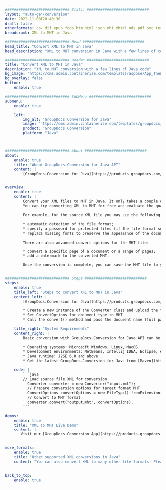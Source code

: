 ```yaml
---
############################# Static ############################
layout: "auto-gen-conversion"
date: 2022-11-08T20:40:30
draft: false
otherformats: csv dif epub fods htm html json mht mhtml ods pdf sxc tex tsv xlam xls xlsb xlsm xlsx xlt xltm xltx xml xps
breadcrumb: XML to MHT in Java

############################# Head ############################
head_title: "Convert XML to MHT in Java"
head_description: "XML to MHT conversion in Java with a few lines of code. Convert over 160 file formats using the GroupDocs document conversion API for Java"

############################# Header ############################
title: "Convert XML to MHT in Java"
description: "XML to MHT conversion with a few lines of Java code"
bg_image: "https://cms.admin.containerize.com/templates/aspose/App_Themes/V3/images/bg/header1.png"
bg_overlay: false
button:
    enable: true

############################# SubMenu ############################
submenu:
    enable: true

    left:
        img_alt: "GroupDocs.Conversion for Java"
        image: "https://cms.admin.containerize.com/templates/groupdocs/images/product-logos/90x90-noborder/groupdocs-conversion-java.png"
        product: "GroupDocs.Conversion"
        platform: "Java"



############################# About ############################
about:
    enable: true
    title: "About GroupDocs.Conversion for Java API"
    content: |
        [GroupDocs.Conversion for Java](https://products.groupdocs.com/conversion/java/) is an advanced file format conversion API for converting between popular image and document formats such as Microsoft Office, OpenDocument, PDF, HTML, email, CAD. and much more with just a few lines of code. The native API automatically detects the formats of the original documents and offers many options for customizing the converted documents. Along with the function of extracting information from a document, it also supports caching of the conversion results to the local disk by default. However, any type of cache storage can be supported by implementing the appropriate interfaces - Amazon S3, Dropbox, Google Drive, Windows Azure, Reddis, or any others.
    

overview:
    enable: true
    content: |
        Convert your XML files to MHT in Java. It only takes a couple of lines of Java code on any platform of your choice, such as Windows, Linux, macOS.
        You can try converting XML to MHT for free and evaluate the quality of the conversion results. Along with simple file conversion scripts, you can try more sophisticated options for loading the XML source file and storing the MHT output. 
        
        For example, for the source XML file you may use the following load options:

        * automatic detection of the file format;
        * specify a password for protected files (if the file format supports it);
        * replace missing fonts to preserve the appearance of the document.
        
        There are also advanced convert options for the MHT file:

        * convert a specific page of a document or a range of pages;
        * add a watermark to the converted MHT.

        Once the conversion is complete, you can save the MHT file to your local file path or to any third party storage such as FTP, Amazon S3, Google Drive, Dropbox etc. Please note - to convert XML to MHT, you do not need to install any additional software, such as MS Office, Open Office, Adobe Acrobat Reader etc.


############################# Steps ############################
steps:
    enable: true
    title_left: "Steps to convert XML to MHT in Java"
    content_left: |
        [GroupDocs.Conversion for Java](https://products.groupdocs.com/conversion/java/) allows developers to easily convert XML file to MHT with a few lines of code.
        
        * Create a new instance of the Converter class and upload the file XML with the full path
        * Set ConvertOptions for document type to MHT
        * Call the convert() method and pass the document name (full path) and format (MHT) as a parameter

    title_right: "System Requirements"
    content_right: |
        Basic conversion with GroupDocs.Conversion for Java API can be done with just a few lines of code. Our APIs are supported on all major platforms and operating systems. Before executing the code below, make sure you have the following prerequisites installed on your system.

        * Operating systems: Microsoft Windows, Linux, MacOS
        * Development environments: NetBeans, Intellij IDEA, Eclipse, etc.
        * Java runtime: J2SE 6.0 and above
        * Get the latest GroupDocs.Conversion for Java from [Maven](https://repository.groupdocs.com/webapp/#/artifacts/browse/tree/General/repo/com/groupdocs/groupdocs-conversion)
         
    code: |
        ```java    
        // Load source file XML for conversion
          Converter converter = new Converter("input.xml");
          // Prepare conversion options for target format MHT
          ConvertOptions convertOptions = new FileType().fromExtension("mht").getConvertOptions();
          // Convert to MHT format
          converter.convert("output.mht", convertOptions);
        ```

demos:
    enable: true
    title: "XML to MHT Live Demo"
    content: |
       Visit our [GroupDocs.Conversion App](https://products.groupdocs.app/conversion/family) website and try XML to MHT conversion now. The free demo has the following benefits
          

more_formats:
    enable: true
    title: "Other supported XML conversions in Java"
    content: "You can also convert XML to many other file formats. Please see the list below."
       
       
back_to_top:
    enable: true
---
```

